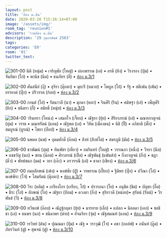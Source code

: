 ```yaml
---
layout: post
title: 'ห้อง ม.ต้น'
date: 2020-03-28 T15:26:14+07:00
image: '/assets/img/'
room_tag: 'reunion#1'
advisors: 'รวมห้อง ม.ต้น'
description: '29 กุมภาพันธ์ 2563'
tags:
categories: 'E0'
room: '01'
twitter_text:
---
```

![301-00](https://res.cloudinary.com/dbruw74ms/image/upload/r_8,c_fit,w_760/v1585476491/2020-02-29-301_a1xe6g.png)
นิติ (หนุ่ม) • เจริญชัย (ใหญ่) • ผ่องพรรณ (เอ) • อรดี (ฮ้ง) • วิรงรอง (ปุ๋ม) • จันทิมา (ไก่) • พานิช (นิด) • ธนภัทร (ลี) • <a href="{{ 'a-301' | relative_url }}">ห้อง ม.3/1</a>

![302-00](https://res.cloudinary.com/dbruw74ms/image/upload/r_8,c_fit,w_760/v1585476480/2020-02-29-302_sowrtq.png)
ศันสนีย์ (อุ๊) • สุจิรา (ตุ๊กตา) • มุยะรี (หมวย) • ไพบูล (โก้) • รัฐ • สตีเฟน (เฟ่น) • ยรรยงค์ (ปุ๊ก) • ปริวรรต (ก้อย) • <a href="{{ '302' | relative_url }}">ห้อง ม.3/2</a>

![303-00](https://res.cloudinary.com/dbruw74ms/image/upload/r_8,c_fit,w_760/v1585476469/2020-02-29-303_cwpqlj.png)
กานต์ (โอ๋) • รัตนาวลี (นา) • มุกดา (หลา) • รินศิริ (ริน) • ศมิษฐา (เอ๋) • เพ็ญศิริ (ยิก) • ชนิตรา (กี้) • สมิทธิ์ (หนุ่ย) • <a href="{{ 'b-303' | relative_url }}">ห้อง ม.3/3</a>

![304-00](https://res.cloudinary.com/dbruw74ms/image/upload/r_8,c_fit,w_760/v1585476459/2020-02-29-304_l6illj.png)
วรินทรา (โหน่ง) • เสมอใจ (เจี๊ยบ) • ณัฐยา (ยุ้ย) • สิริยาภรณ์ (เอ๋) • มณฑกาญจน์ (บุ๋ม) • วรรธ • มณฑรัตน์ (แอน) • ณัฐพล (เอ) • วิทิต (เมืองธน) • นิธิ (ปิ๊) • อภิชาติ (ตั๊ก) • สมบูรณ์ (บูรณ์) • ไชยา (ป๊อป) • <a href="{{ 'a-304' | relative_url }}">ห้อง ม.3/4</a>

![305-00](https://res.cloudinary.com/dbruw74ms/image/upload/r_8,c_fill,g_faces,h_507,w_760/v1585372320/2020-02-29-305_zic8fq.png)
นพดล (นพ) • อุดมศักดิ์ (อ๊อด) • สิงห์ (สิงห์โต) • สมรภูมิ (มัด) • <a href="{{ '305' | relative_url }}">ห้อง ม.3/5</a>

![306-00](https://res.cloudinary.com/dbruw74ms/image/upload/r_8,c_fit,w_760/v1586103926/2020-02-29-306_hozwce.png)
ชวพัฒน์ (บุ๋ม) • ทินพัชร (เหี่ยว) • อมรินทร์ (ใหญ่) • วรรณภา (หนึ่ง) • วีรยา (นีล) • แขขวัญ (นก) • ชยน (น๊อต) • ศิราภรณ์ (เปิ้ล) • ณัฐพันธุ์ (แฟนต้า) • กิ่งกาญจน์ (กิ่ง) • ชฎา (ดิ๋ว) • พัทธ์ชนก (มด) • วยา (เอ๊ะ) • อรวรรณี (เอ๋) • ธาดา (เชียง) • <a href="{{ 'a-306' | relative_url }}">ห้อง ม.3/6</a>

![307-00](https://res.cloudinary.com/dbruw74ms/image/upload/r_8,c_fit,w_760/v1585476440/2020-02-29-307_tnadtz.png)
กมลลักษณ์ (เพ้ง) • พงษ์ชัย (ปู่) • วรพรรณ (เปี๊ยก) • ฐิติพร (ปุ๊ก) • ปวีณา (โอ๋) • พงษ์พีระ (โจ๋) • โสมรัตน์ (ตุ๊กตา) • <a href="{{ '307' | relative_url }}">ห้อง ม.3/7</a>

![308-00](https://res.cloudinary.com/dbruw74ms/image/upload/r_8,c_fit,w_760/v1585476429/2020-02-29-308_rbbafi.png)
วีระ (หลิม) • เกรียงไกร (เกรียง, โก้) • ปรารถนา (โย) • อนุชิต (ชิต) • บัญชา (อี๊ด) • ธีระ (โอ๋) • ลักษณ์ (โย) • ณัฐยา (ป้อม) • ดวงตา (อึ่ง) • สุริยาวดี (หน่อย)• สุรัตน์ (รัตน์) • วีรพันธ์ (วี) • <a href="{{ '308' | relative_url }}">ห้อง ม.3/8</a>

![309-00](https://res.cloudinary.com/dbruw74ms/image/upload/r_8,c_fit,w_760/v1585476419/2020-02-29-309_o71ni3.png)
ทวีพงษ์ (อ๊อบ) • ณัฏฐ์กฤตา (ยุ้ย) • มารยาท (เล็ก) • แปลก •  นิลลดา (เอก) • ชลธิชา (เอ) • ธนพร (นก) • ชนิดาพร (ต่าย) • อัจฉริยา (จุ๋ม) • ณัฐสมณท์ (แอน) • <a href="{{ '309' | relative_url }}">ห้อง ม.3/9</a>

![310-00](https://res.cloudinary.com/dbruw74ms/image/upload/r_8,c_fit,w_760/v1585476366/2020-02-29-310_jqyuoh.png)
วรวิทย์ (ต้น) • ปุณณมา (ปุ้ม) • ณัฐ • วราวุฒิ (โจ) • คธา (กอล์ฟ) • อนันท์ (อู๊ด) • ภัทรวินท์ (ตู๋) • สุพจน์ (ตู่) • <a href="{{ 'd-310' | relative_url }}">ห้อง ม.3/10</a>
